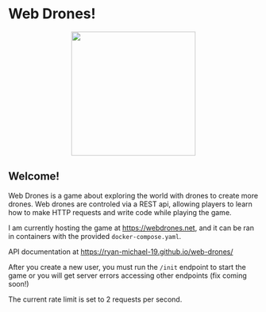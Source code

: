 # Web Drones!

<p align="center"><img src="https://github.com/user-attachments/assets/46ddb4ce-667f-4673-a869-3014de5a15e4" width="250"/></p>

## Welcome!

Web Drones is a game about exploring the world with drones to create more drones. Web drones are controled via a REST api, allowing players to learn how to make HTTP requests and write code while playing the game.

I am currently hosting the game at https://webdrones.net, and it can be ran in containers with the provided `docker-compose.yaml`.

API documentation at https://ryan-michael-19.github.io/web-drones/

After you create a new user, you must run the `/init` endpoint to start the game or you will get server errors accessing other endpoints (fix coming soon!)

The current rate limit is set to 2 requests per second.
